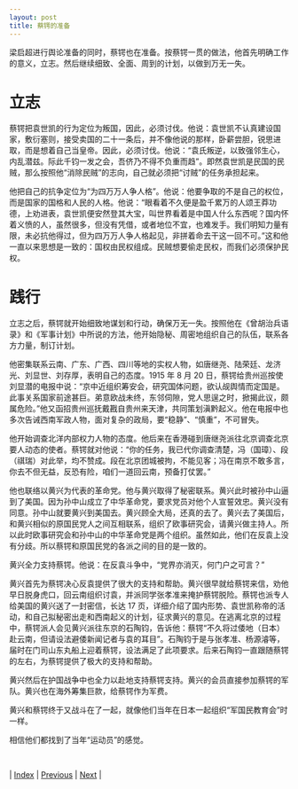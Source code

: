 ```yaml
---
layout: post
title: 蔡锷的准备
---
```


梁启超进行舆论准备的同时，蔡锷也在准备。按蔡锷一贯的做法，他首先明确工作的意义，立志。然后继续细致、全面、周到的计划，以做到万无一失。

# 立志

蔡锷把袁世凯的行为定位为叛国，因此，必须讨伐。他说：袁世凯不认真建设国家，敷衍塞则，接受卖国的二十一条后，并不像他说的那样，卧薪尝胆，锐思进取，而是想着自己当皇帝。因此，必须讨伐。他说：“袁氏叛逆，以致强邻生心，内乱潜兹。际此千钧一发之会，吾侪乃不得不负重而趋”。即然袁世凯是民国的民贼，那么按照他“消除民贼”的志向，自己就必须把“讨贼”的任务承担起来。

他把自己的抗争定位为“为四万万人争人格”。他说：他要争取的不是自己的权位，而是国家的国格和人民的人格。他说：“眼看着不久便是盈千累万的人颂王莽功德，上劝进表，袁世凯便安然登其大宝，叫世界看着是中国人什么东西呢？国内怀着义愤的人，虽然很多，但没有凭借，或者地位不宜，也难发手。我们明知力量有限，未必抗他得过，但为四万万人争人格起见，非拼着命去干这一回不可。”这和他一直以来思想是一致的：国权由民权组成。民贼想要偷走民权，而我们必须保护民权。

# 践行

立志之后，蔡锷就开始细致地谋划和行动，确保万无一失。按照他在《曾胡治兵语录》和《军事计划》中所说的方法，他开始隐秘、周密地组织自己的队伍，联系各方力量，制订计划。

他密集联系云南、广东、广西、四川等地的实权人物，如唐继尧、陆荣廷、龙济光、刘显世、刘存厚，表明自己的态度。1915 年 8 月 20 日，蔡锷给贵州巡按使刘显潜的电报中说：“京中近组织筹安会，研究国体问题，欲认觇舆情而定国是。此事关系国家前途甚巨。弟意欧战未终，东邻伺隙，党人思逞之时，掀揭此议，颇属危险。”他又函招贵州巡抚戴戡自贵州来天津，共同策划滇黔起义。他在电报中也多次告诫西南军政人物，面对复杂的政局，要“稳静”、“慎重”，不可冒失。

他开始调查北洋内部权力人物的态度。他后来在香港碰到唐继尧派往北京调查北京要人动态的使者。蔡锷就对他说：“你的任务，我已代你调查清楚，冯（国璋）、段（祺瑞）对此举，均不赞成。段在北京团城被拘，不能见客；冯在南京不敢多言，你去不但无益，反恐有险，咱们一道回云南，预备打仗罢。”

他也联络以黄兴为代表的革命党。他与黄兴取得了秘密联系。黄兴此时被孙中山逼到了美国。因为孙中山成立了中华革命党，要求党员对他个人宣誓效忠。黄兴没有同意。孙中山就要黄兴到美国去。黄兴顾全大局，还真的去了。黄兴去了美国后，和黄兴相似的原国民党人之间互相联系，组织了欧事研究会，请黄兴做主持人。所以此时欧事研究会和孙中山的中华革命党是两个组织。虽然如此，他们在反袁上没有分歧。所以蔡锷和原国民党的各派之间的目的是一致的。

黄兴全力支持蔡锷。他说：在反袁斗争中，“党界亦消灭，何门户之可言？”

黄兴首先为蔡锷决心反袁提供了很大的支持和帮助。黄兴很早就给蔡锷来信，劝他早日脱身虎口，回云南组织讨袁，并派同学张孝准来掩护蔡锷脱险。蔡锷也派专人给美国的黄兴送了一封密信，长达 17 页，详细介绍了国内形势、袁世凯称帝的活动，和自己拟秘密出走和西南起义的计划，征求黄兴的意见。在逃离北京的过程中，蔡锷派人会见黄兴派往东京的石陶钧，告诉他：蔡锷“不久将过倭地（日本）赴云南，但请设法避倭新闻记者与袁的耳目”。石陶钧于是与张孝准、杨源濬等，届时在门司山东丸船上迎着蔡锷，设法满足了此项要求。后来石陶钧一直跟随蔡锷的左右，为蔡锷提供了极大的支持和帮助。

黄兴然后在护国战争中也全力以赴地支持蔡锷支持。黄兴的会员直接参加蔡锷的军队。黄兴也在海外筹集巨款，给蔡锷作为军费。

黄兴和蔡锷终于又战斗在了一起，就像他们当年在日本一起组织“军国民教育会”时一样。

相信他们都找到了当年“运动员”的感觉。

<br/>

| [Index](./) | [Previous](13-4-yizai) | [Next](13-6-run) |
